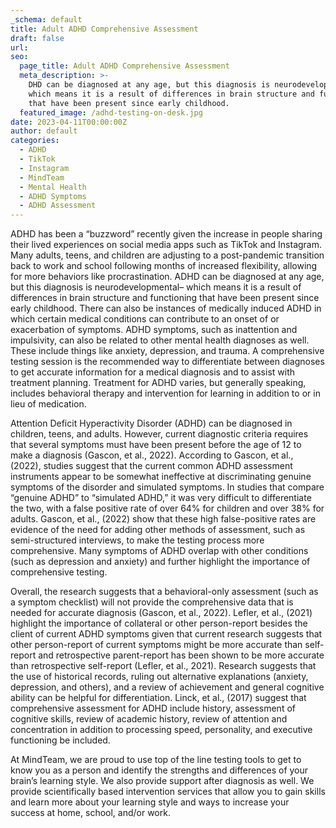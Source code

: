 ```yaml
---
_schema: default
title: Adult ADHD Comprehensive Assessment
draft: false
url:
seo:
  page_title: Adult ADHD Comprehensive Assessment
  meta_description: >-
    DHD can be diagnosed at any age, but this diagnosis is neurodevelopmental–
    which means it is a result of differences in brain structure and functioning
    that have been present since early childhood.
  featured_image: /adhd-testing-on-desk.jpg
date: 2023-04-11T00:00:00Z
author: default
categories:
  - ADHD
  - TikTok
  - Instagram
  - MindTeam
  - Mental Health
  - ADHD Symptoms
  - ADHD Assessment
---
```

ADHD has been a “buzzword” recently given the increase in people sharing their lived experiences on social media apps such as TikTok and Instagram. Many adults, teens, and children are adjusting to a post-pandemic transition back to work and school following months of increased flexibility, allowing for more behaviors like procrastination. ADHD can be diagnosed at any age, but this diagnosis is neurodevelopmental– which means it is a result of differences in brain structure and functioning that have been present since early childhood. There can also be instances of medically induced ADHD in which certain medical conditions can contribute to an onset of or exacerbation of symptoms. ADHD symptoms, such as inattention and impulsivity, can also be related to other mental health diagnoses as well. These include things like anxiety, depression, and trauma. A comprehensive testing session is the recommended way to differentiate between diagnoses to get accurate information for a medical diagnosis and to assist with treatment planning. Treatment for ADHD varies, but generally speaking, includes behavioral therapy and intervention for learning in addition to or in lieu of medication.&nbsp;

Attention Deficit Hyperactivity Disorder (ADHD) can be diagnosed in children, teens, and adults. However, current diagnostic criteria requires that several symptoms must have been present before the age of 12 to make a diagnosis (Gascon, et al., 2022). According to Gascon, et al., (2022), studies suggest that the current common ADHD assessment instruments appear to be somewhat ineffective at discriminating genuine symptoms of the disorder and simulated symptoms. In studies that compare “genuine ADHD” to “simulated ADHD,” it was very difficult to differentiate the two, with a false positive rate of over 64% for children and over 38% for adults. Gascon, et al., (2022) show that these high false-positive rates are evidence of the need for adding other methods of assessment, such as semi-structured interviews, to make the testing process more comprehensive. Many symptoms of ADHD overlap with other conditions (such as depression and anxiety) and further highlight the importance of comprehensive testing.&nbsp;

Overall, the research suggests that a behavioral-only assessment (such as a symptom checklist) will not provide the comprehensive data that is needed for accurate diagnosis (Gascon, et al., 2022). Lefler, et al., (2021) highlight the importance of collateral or other person-report besides the client of current ADHD symptoms given that current research suggests that other person-report of current symptoms might be more accurate than self-report and retrospective parent-report has been shown to be more accurate than retrospective self-report (Lefler, et al., 2021). Research suggests that the use of historical records, ruling out alternative explanations (anxiety, depression, and others), and a review of achievement and general cognitive ability can be helpful for differentiation. Linck, et al., (2017) suggest that comprehensive assessment for ADHD include history, assessment of cognitive skills, review of academic history, review of attention and concentration in addition to processing speed, personality, and executive functioning be included.&nbsp;

At MindTeam, we are proud to use top of the line testing tools to get to know you as a person and identify the strengths and differences of your brain’s learning style. We also provide support after diagnosis as well. We provide scientifically based intervention services that allow you to gain skills and learn more about your learning style and ways to increase your success at home, school, and/or work.&nbsp;